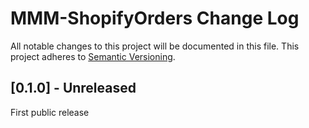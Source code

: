 # MMM-ShopifyOrders Change Log
All notable changes to this project will be documented in this file.
This project adheres to [Semantic Versioning](http://semver.org/).


## [0.1.0] - Unreleased

First public release
